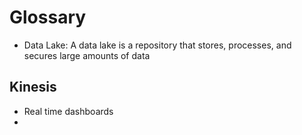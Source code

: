 # Glossary

- Data Lake: A data lake is a repository that stores, processes, and secures large amounts of data


## Kinesis 

- Real time dashboards
- 